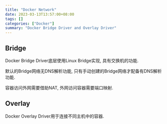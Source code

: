 ```yaml
---
title: "Docker Network"
date: 2023-03-13T13:57:00+08:00
tags: []
categories: ["Docker"]
summary: "Docker Bridge Driver and Overlay Driver"
---
```


## Bridge

Docker Bridge Driver底层使用Linux Bridge实现, 具有交换机的功能.

默认的Bridge网络无DNS解析功能, 只有手动创建的Bridge网络才配备有DNS解析功能.

容器访问外网需要借助NAT, 外网访问容器需要端口映射.

## Overlay

Docker Overlay Driver用于连接不同主机中的容器.
